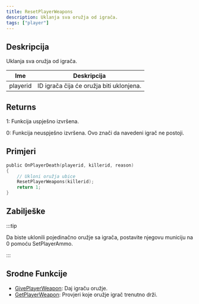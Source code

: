 ```yaml
---
title: ResetPlayerWeapons
description: Uklanja sva oružja od igrača.
tags: ["player"]
---
```


## Deskripcija

Uklanja sva oružja od igrača.

| Ime      | Deskripcija                              |
| -------- | ---------------------------------------- |
| playerid | ID igrača čija će oružja biti uklonjena. |

## Returns

1: Funkcija uspješno izvršena.

0: Funkcija neuspješno izvršena. Ovo znači da navedeni igrač ne postoji.

## Primjeri

```c
public OnPlayerDeath(playerid, killerid, reason)
{
    // Ukloni oružja ubice
    ResetPlayerWeapons(killerid);
    return 1;
}
```

## Zabilješke

:::tip

Da biste uklonili pojedinačno oružje sa igrača, postavite njegovu municiju na 0 pomoću SetPlayerAmmo.

:::

## Srodne Funkcije

- [GivePlayerWeapon](GivePlayerWeapon): Daj igraču oružje.
- [GetPlayerWeapon](GetPlayerWeapon): Provjeri koje oružje igrač trenutno drži.
